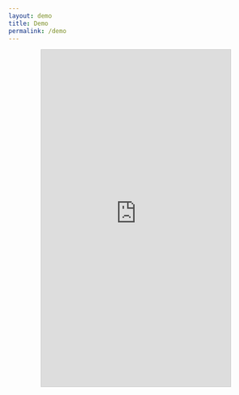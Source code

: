 ```yaml
---
layout: demo
title: Demo
permalink: /demo
---
```

<div style="width: 375px; height: 667px; border: 1px solid #ccc; overflow: hidden; margin: 0 auto;">
    <iframe src="https://appatb-11d2b.web.app/" width="375" height="667" style="border: none;"></iframe>
</div>
